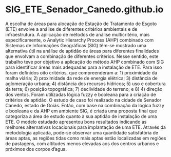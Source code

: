 # SIG_ETE_Senador_Canedo.github.io
A escolha de áreas para alocação de Estação de Tratamento de Esgoto (ETE) envolve a análise de diferentes critérios ambientais e de infraestrutura. A aplicação de métodos de análise multicritério, mais especificamente, o Analytic Hierarchy Process (AHP) combinado com Sistemas de Informações Geográficas (SIG) têm-se mostrado uma alternativa útil na análise de aptidão de áreas para diferentes finalidades que envolvam a combinação de diferentes critérios. Nesse sentido, este trabalho teve por objetivo a aplicação do método AHP combinado com SIG para identificar áreas mais adequadas para a instalação de ETE. Para isso foram definidos oito critérios, que compreenderam a: 1) proximidade da malha viária; 2) proximidade da rede de energia elétrica; 3) distância de aglomeração urbana; 4) distância dos recursos hídricos; 5) uso e cobertura da terra; 6) posição topográfica; 7) declividade do terreno; e 8) 4) direção dos ventos. Foram utilizadas lógica fuzzy e booleana para a criação de critérios de aptidão. O estudo de caso foi realizado na cidade de Senador Canedo, estado de Goiás. Então, com base na combinação da lógica fuzzy e booleana e da AHP em ambiente SIG, é criada uma proposta final que categoriza a área de estudo quanto à sua aptidão de instalação de uma ETE. O modelo estudado apresentou bons resultados indicando as melhores alternativas locacionais para implantação de uma ETE. Através da metodologia aplicada, pode-se observar uma quantidade satisfatória de áreas aptas, as regiões tidas como mais aptas estão localizadas em regiões de pastagens, com altitudes menos elevadas aos dos centros urbanos e próximos dos corpos d’agua.
